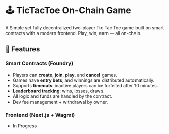 # 🕹️ TicTacToe On-Chain Game

A Simple yet fully decentralized two-player Tic Tac Toe game built on smart contracts with a modern frontend. Play, win, earn — all on-chain.

## 🧠 Features

### Smart Contracts (Foundry)

- Players can **create**, **join**, **play**, and **cancel** games.
- Games have **entry bets**, and winnings are distributed automatically.
- Supports **timeouts**: inactive players can be forfeited after 10 minutes.
- **Leaderboard tracking**: wins, losses, draws.
- All logic and funds are handled by the contract.
- Dev fee management + withdrawal by owner.

### Frontend (Next.js + Wagmi)

- In Progress